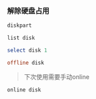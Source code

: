 ### 解除硬盘占用

```powershell
diskpart

list disk

select disk 1

offline disk
```

> 下次使用需要手动online

```
online disk
```

